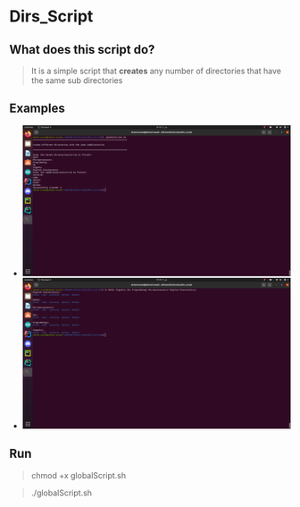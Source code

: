 # Dirs_Script

## What does this script do?
> It is a simple script that **creates** any number of directories that have the same sub directories

## Examples
* ![process](./sc1.png)
* ![process](./sc2.png)

## Run
> chmod +x globalScript.sh

> ./globalScript.sh
